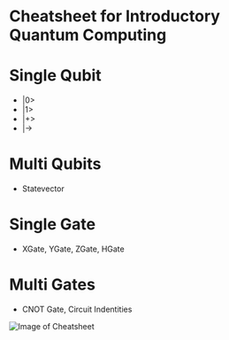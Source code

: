 # Cheatsheet for Introductory Quantum Computing
# Single Qubit
  - |0>
  - |1>
  - |+>
  - |->
# Multi Qubits
  - Statevector
# Single Gate
  - XGate, YGate, ZGate, HGate
# Multi Gates 
  - CNOT Gate, Circuit Indentities

![Image of Cheatsheet](https://raw.githubusercontent.com/dr-data/QC_cheatsheet/master/QC%20Cheatsheet.jpeg)  